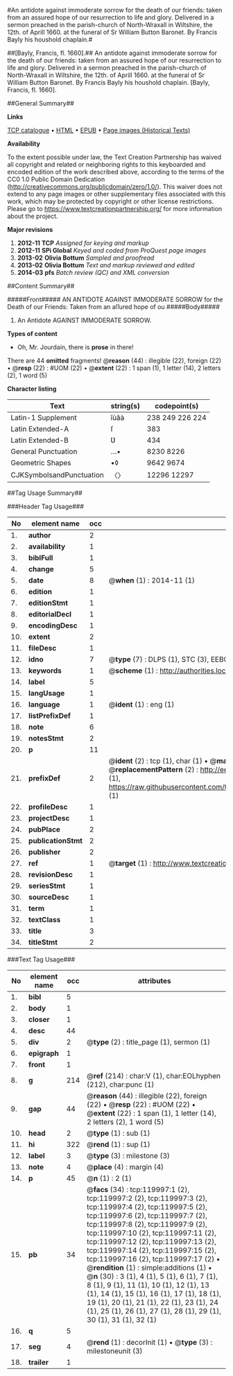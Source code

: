 #An antidote against immoderate sorrow for the death of our friends: taken from an assured hope of our resurrection to life and glory. Delivered in a sermon preached in the parish-church of North-Wraxall in Wiltshire, the 12th. of Aprill 1660. at the funeral of Sr William Button Baronet. By Francis Bayly his houshold chaplain.#

##[Bayly, Francis, fl. 1660].##
An antidote against immoderate sorrow for the death of our friends: taken from an assured hope of our resurrection to life and glory. Delivered in a sermon preached in the parish-church of North-Wraxall in Wiltshire, the 12th. of Aprill 1660. at the funeral of Sr William Button Baronet. By Francis Bayly his houshold chaplain.
[Bayly, Francis, fl. 1660].

##General Summary##

**Links**

[TCP catalogue](http://www.ota.ox.ac.uk/tcp/)  • 
[HTML](http://tei.it.ox.ac.uk/tcp/Texts-HTML/free/A76/A76239.html)  • 
[EPUB](http://tei.it.ox.ac.uk/tcp/Texts-EPUB/free/A76/A76239.epub) • 
[Page images (Historical Texts)](https://historicaltexts.jisc.ac.uk/eebo-99867676e)

**Availability**

To the extent possible under law, the Text Creation Partnership has waived all copyright and related or neighboring rights to this keyboarded and encoded edition of the work described above, according to the terms of the CC0 1.0 Public Domain Dedication (http://creativecommons.org/publicdomain/zero/1.0/). This waiver does not extend to any page images or other supplementary files associated with this work, which may be protected by copyright or other license restrictions. Please go to https://www.textcreationpartnership.org/ for more information about the project.

**Major revisions**

1. __2012-11__ __TCP__ *Assigned for keying and markup*
1. __2012-11__ __SPi Global__ *Keyed and coded from ProQuest page images*
1. __2013-02__ __Olivia Bottum__ *Sampled and proofread*
1. __2013-02__ __Olivia Bottum__ *Text and markup reviewed and edited*
1. __2014-03__ __pfs__ *Batch review (QC) and XML conversion*

##Content Summary##

#####Front#####
AN ANTIDOTE AGAINST IMMODERATE SORROW for the Death of our Friends: Taken from an aſſured hope of ou
#####Body#####

1. An Antidote AGAINST IMMODERATE SORROW.

**Types of content**

  * Oh, Mr. Jourdain, there is **prose** in there!

There are 44 **omitted** fragments! 
 @__reason__ (44) : illegible (22), foreign (22)  •  @__resp__ (22) : #UOM (22)  •  @__extent__ (22) : 1 span (1), 1 letter (14), 2 letters (2), 1 word (5)

**Character listing**


|Text|string(s)|codepoint(s)|
|---|---|---|
|Latin-1 Supplement|îùâà|238 249 226 224|
|Latin Extended-A|ſ|383|
|Latin Extended-B|Ʋ|434|
|General Punctuation|…•|8230 8226|
|Geometric Shapes|▪◊|9642 9674|
|CJKSymbolsandPunctuation|〈〉|12296 12297|

##Tag Usage Summary##

###Header Tag Usage###

|No|element name|occ|attributes|
|---|---|---|---|
|1.|__author__|2||
|2.|__availability__|1||
|3.|__biblFull__|1||
|4.|__change__|5||
|5.|__date__|8| @__when__ (1) : 2014-11 (1)|
|6.|__edition__|1||
|7.|__editionStmt__|1||
|8.|__editorialDecl__|1||
|9.|__encodingDesc__|1||
|10.|__extent__|2||
|11.|__fileDesc__|1||
|12.|__idno__|7| @__type__ (7) : DLPS (1), STC (3), EEBO-CITATION (1), PROQUEST (1), VID (1)|
|13.|__keywords__|1| @__scheme__ (1) : http://authorities.loc.gov/ (1)|
|14.|__label__|5||
|15.|__langUsage__|1||
|16.|__language__|1| @__ident__ (1) : eng (1)|
|17.|__listPrefixDef__|1||
|18.|__note__|6||
|19.|__notesStmt__|2||
|20.|__p__|11||
|21.|__prefixDef__|2| @__ident__ (2) : tcp (1), char (1)  •  @__matchPattern__ (2) : ([0-9\-]+):([0-9IVX]+) (1), (.+) (1)  •  @__replacementPattern__ (2) : http://eebo.chadwyck.com/downloadtiff?vid=$1&page=$2 (1), https://raw.githubusercontent.com/textcreationpartnership/Texts/master/tcpchars.xml#$1 (1)|
|22.|__profileDesc__|1||
|23.|__projectDesc__|1||
|24.|__pubPlace__|2||
|25.|__publicationStmt__|2||
|26.|__publisher__|2||
|27.|__ref__|1| @__target__ (1) : http://www.textcreationpartnership.org/docs/. (1)|
|28.|__revisionDesc__|1||
|29.|__seriesStmt__|1||
|30.|__sourceDesc__|1||
|31.|__term__|1||
|32.|__textClass__|1||
|33.|__title__|3||
|34.|__titleStmt__|2||


###Text Tag Usage###

|No|element name|occ|attributes|
|---|---|---|---|
|1.|__bibl__|5||
|2.|__body__|1||
|3.|__closer__|1||
|4.|__desc__|44||
|5.|__div__|2| @__type__ (2) : title_page (1), sermon (1)|
|6.|__epigraph__|1||
|7.|__front__|1||
|8.|__g__|214| @__ref__ (214) : char:V (1), char:EOLhyphen (212), char:punc (1)|
|9.|__gap__|44| @__reason__ (44) : illegible (22), foreign (22)  •  @__resp__ (22) : #UOM (22)  •  @__extent__ (22) : 1 span (1), 1 letter (14), 2 letters (2), 1 word (5)|
|10.|__head__|2| @__type__ (1) : sub (1)|
|11.|__hi__|322| @__rend__ (1) : sup (1)|
|12.|__label__|3| @__type__ (3) : milestone (3)|
|13.|__note__|4| @__place__ (4) : margin (4)|
|14.|__p__|45| @__n__ (1) : 2 (1)|
|15.|__pb__|34| @__facs__ (34) : tcp:119997:1 (2), tcp:119997:2 (2), tcp:119997:3 (2), tcp:119997:4 (2), tcp:119997:5 (2), tcp:119997:6 (2), tcp:119997:7 (2), tcp:119997:8 (2), tcp:119997:9 (2), tcp:119997:10 (2), tcp:119997:11 (2), tcp:119997:12 (2), tcp:119997:13 (2), tcp:119997:14 (2), tcp:119997:15 (2), tcp:119997:16 (2), tcp:119997:17 (2)  •  @__rendition__ (1) : simple:additions (1)  •  @__n__ (30) : 3 (1), 4 (1), 5 (1), 6 (1), 7 (1), 8 (1), 9 (1), 11 (1), 10 (1), 12 (1), 13 (1), 14 (1), 15 (1), 16 (1), 17 (1), 18 (1), 19 (1), 20 (1), 21 (1), 22 (1), 23 (1), 24 (1), 25 (1), 26 (1), 27 (1), 28 (1), 29 (1), 30 (1), 31 (1), 32 (1)|
|16.|__q__|5||
|17.|__seg__|4| @__rend__ (1) : decorInit (1)  •  @__type__ (3) : milestoneunit (3)|
|18.|__trailer__|1||
